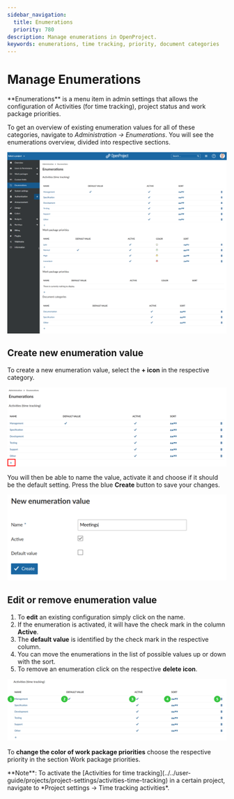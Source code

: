 ```yaml
---
sidebar_navigation:
  title: Enumerations
  priority: 780
description: Manage enumerations in OpenProject.
keywords: enumerations, time tracking, priority, document categories
---
```

# Manage Enumerations

<div class="glossary">
**Enumerations** is a menu item in admin settings that allows the configuration of Activities (for time tracking), project status and work package priorities. 
</div>




To get an overview of existing enumeration values for all of these categories, navigate to *Administration -> Enumerations*. You will see the enumerations overview, divided into respective sections.

![enumerations](image-20200122161732016.png)

## Create new enumeration value

To create a new enumeration value, select the **+ icon** in the respective category.

![Sys-admin-create-enumeration](Sys-admin-create-enumeration.png)

You will then be able to name the value, activate it and choose if it should be the default setting. Press the blue **Create** button to save your changes.

![create new enumerations](image-20200122162035892.png)

## Edit or remove enumeration value

1. To **edit** an existing configuration simply click on the name.
2. If the enumeration is activated, it will have the check mark in the column **Active**.
3. The **default value** is identified by the check mark in the respective column.
4. You can move the enumerations in the list of possible values up or down with the sort.
5. To remove an enumeration click on the respective **delete icon**.

![Sys-admin-enumerations](Sys-admin-enumerations.png)

To **change the color of work package priorities** choose the respective priority in the section Work package priorities.

 

<div class="alert alert-info" role="alert">
**Note**: To activate the [Activities for time tracking](../../user-guide/projects/project-settings/activities-time-tracking) in a certain project, navigate to *Project settings -> Time tracking activities*. 
</div> 